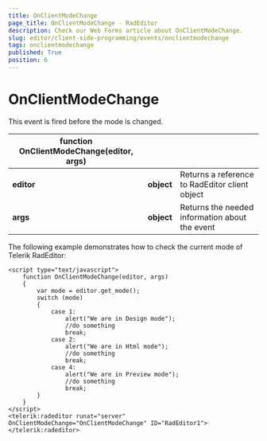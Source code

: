 ```yaml
---
title: OnClientModeChange
page_title: OnClientModeChange - RadEditor
description: Check our Web Forms article about OnClientModeChange.
slug: editor/client-side-programming/events/onclientmodechange
tags: onclientmodechange
published: True
position: 6
---
```


# OnClientModeChange

This event is fired before the mode is changed.


|  **function OnClientModeChange(editor, args)**  |  |  |
| ------ | ------ | ------ |
| **editor** | **object** |Returns a reference to RadEditor client object|
| **args** | **object** |Returns the needed information about the event|

The following example demonstrates how to check the current mode of Telerik RadEditor:

````ASP.NET
<script type="text/javascript">
	function OnClientModeChange(editor, args)
	{
		var mode = editor.get_mode();
		switch (mode)
		{
			case 1:
				alert("We are in Design mode");
				//do something
				break;
			case 2:
				alert("We are in Html mode");
				//do something
				break;
			case 4:
				alert("We are in Preview mode");
				//do something
				break;
		}
	}
</script>
<telerik:radeditor runat="server" OnClientModeChange="OnClientModeChange" ID="RadEditor1"></telerik:radeditor>   
````


